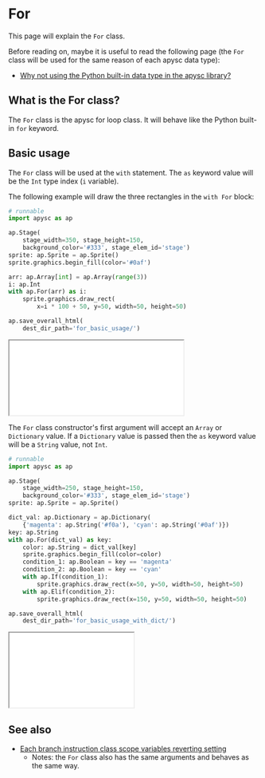# For

This page will explain the `For` class.

Before reading on, maybe it is useful to read the following page (the `For` class will be used for the same reason of each apysc data type):

- [Why not using the Python built-in data type in the apysc library?](why_not_using_python_builtin_data_type.md)

## What is the For class?

The `For` class is the apysc for loop class. It will behave like the Python built-in `for` keyword.

## Basic usage

The `For` class will be used at the `with` statement. The `as` keyword value will be the `Int` type index (`i` variable).

The following example will draw the three rectangles in the `with For` block:

```py
# runnable
import apysc as ap

ap.Stage(
    stage_width=350, stage_height=150,
    background_color='#333', stage_elem_id='stage')
sprite: ap.Sprite = ap.Sprite()
sprite.graphics.begin_fill(color='#0af')

arr: ap.Array[int] = ap.Array(range(3))
i: ap.Int
with ap.For(arr) as i:
    sprite.graphics.draw_rect(
        x=i * 100 + 50, y=50, width=50, height=50)

ap.save_overall_html(
    dest_dir_path='for_basic_usage/')
```

<iframe src="static/for_basic_usage/index.html" width="350" height="150"></iframe>

The `For` class constructor's first argument will accept an `Array` or `Dictionary` value. If a `Dictionary` value is passed then the `as` keyword value will be a `String` value, not `Int`.

```py
# runnable
import apysc as ap

ap.Stage(
    stage_width=250, stage_height=150,
    background_color='#333', stage_elem_id='stage')
sprite: ap.Sprite = ap.Sprite()

dict_val: ap.Dictionary = ap.Dictionary(
    {'magenta': ap.String('#f0a'), 'cyan': ap.String('#0af')})
key: ap.String
with ap.For(dict_val) as key:
    color: ap.String = dict_val[key]
    sprite.graphics.begin_fill(color=color)
    condition_1: ap.Boolean = key == 'magenta'
    condition_2: ap.Boolean = key == 'cyan'
    with ap.If(condition_1):
        sprite.graphics.draw_rect(x=50, y=50, width=50, height=50)
    with ap.Elif(condition_2):
        sprite.graphics.draw_rect(x=150, y=50, width=50, height=50)

ap.save_overall_html(
    dest_dir_path='for_basic_usage_with_dict/')
```

<iframe src="static/for_basic_usage_with_dict/index.html" width="250" height="150"></iframe>

## See also

- [Each branch instruction class scope variables reverting setting](branch_instruction_variables_reverting_setting.md)
  - Notes: the `For` class also has the same arguments and behaves as the same way.
